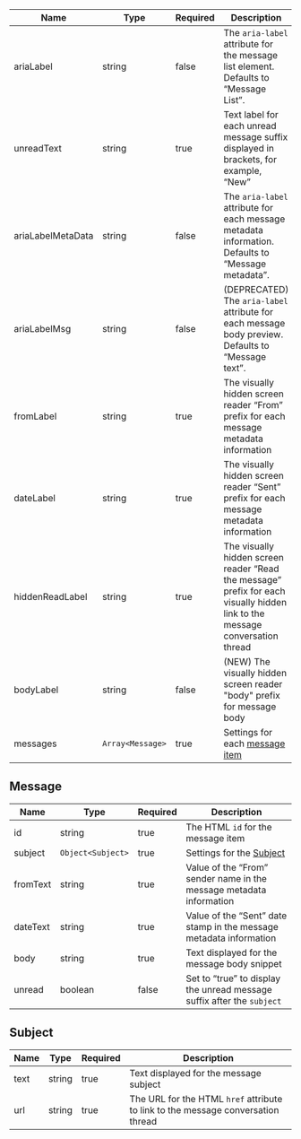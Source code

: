 | Name              | Type             | Required | Description                                                                                                                  |
| ----------------- | ---------------- | -------- | ---------------------------------------------------------------------------------------------------------------------------- |
| ariaLabel         | string           | false    | The `aria-label` attribute for the message list element. Defaults to “Message List”.                                         |
| unreadText        | string           | true     | Text label for each unread message suffix displayed in brackets, for example, “New”                                          |
| ariaLabelMetaData | string           | false    | The `aria-label` attribute for each message metadata information. Defaults to “Message metadata”.                            |
| ariaLabelMsg      | string           | false    | (DEPRECATED) The `aria-label` attribute for each message body preview. Defaults to “Message text”.                           |
| fromLabel         | string           | true     | The visually hidden screen reader “From” prefix for each message metadata information                                        |
| dateLabel         | string           | true     | The visually hidden screen reader “Sent” prefix for each message metadata information                                        |
| hiddenReadLabel   | string           | true     | The visually hidden screen reader “Read the message” prefix for each visually hidden link to the message conversation thread |
| bodyLabel         | string           | false    | (NEW) The visually hidden screen reader "body" prefix for message body                                                       |
| messages          | `Array<Message>` | true     | Settings for each [message item](#message)                                                                                   |

## Message

| Name     | Type              | Required | Description                                                            |
| -------- | ----------------- | -------- | ---------------------------------------------------------------------- |
| id       | string            | true     | The HTML `id` for the message item                                     |
| subject  | `Object<Subject>` | true     | Settings for the [Subject](#subject)                                   |
| fromText | string            | true     | Value of the “From” sender name in the message metadata information    |
| dateText | string            | true     | Value of the “Sent” date stamp in the message metadata information     |
| body     | string            | true     | Text displayed for the message body snippet                            |
| unread   | boolean           | false    | Set to “true” to display the unread message suffix after the `subject` |

## Subject

| Name | Type   | Required | Description                                                                      |
| ---- | ------ | -------- | -------------------------------------------------------------------------------- |
| text | string | true     | Text displayed for the message subject                                           |
| url  | string | true     | The URL for the HTML `href` attribute to link to the message conversation thread |
